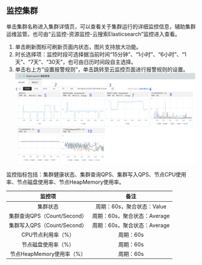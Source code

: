 ## 监控集群
单击集群名称进入集群详情页，可以查看关于集群运行的详细监控信息，辅助集群运维监管。也可由“云监控-资源监控-云搜索Elasticsearch”监控进入查看。</br>
1. 单击刷新图标可刷新页面内状态，图片支持放大功能。</br>
2. 时长选择项：监控时段可选择据当前时间“15分钟”、“1小时”、“6小时”、“1天”、“7天”、“30天”，也可由日历时间段自主选择。</br>
3. 单击右上方“设置报警规则”，单击跳转至云监控页面进行报警规则的设置。</br>
![查询1](https://github.com/jdcloudcom/cn/blob/Elasticsearch/image/Internet-Middleware/JCS%20for%20Elasticsearch/监控集群-01.png)
 
监控指标包括：集群健康状态、集群查询QPS、集群写入QPS、节点CPU使用率、节点磁盘使用率、节点HeapMemory使用率。</br>

| 监控项	| 备注	|
|:--:|:--:|
| 集群状态 |周期：60s，聚合状态：Value |
| 集群查询QPS（Count/Second） | 周期：60s，聚合状态：Average	|
| 集群写入QPS（Count/Second） | 周期：60s，聚合状态：Average |
| CPU节点利用率（%） | 周期：60s	|
| 节点磁盘使用率（%） | 周期：60s	|
| 节点HeapMemory使用率（%） | 周期：60s	|


